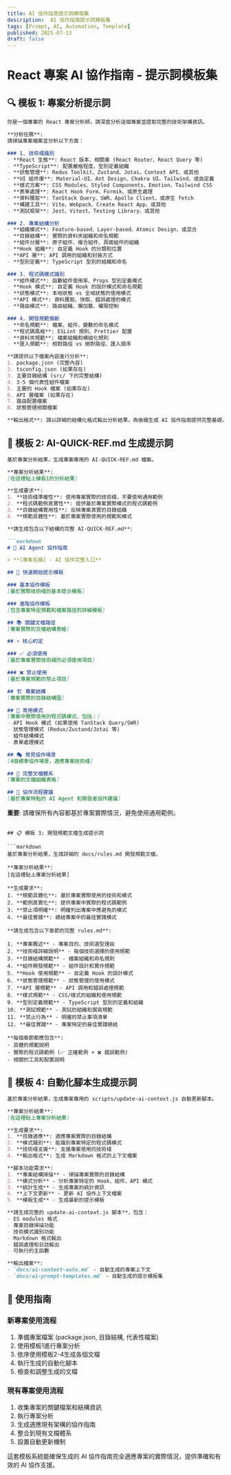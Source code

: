 ```yaml
---
title: AI 協作指南提示詞模板集
description:  AI 協作指南提示詞模板集
tags: [Prompt, AI, Automation, Template]
published: 2025-07-13
draft: false
---
```

# React 專案 AI 協作指南 - 提示詞模板集

## 🔍 模板 1: 專案分析提示詞

```markdown
你是一個專業的 React 專案分析師，請深度分析這個專案並提取完整的技術架構資訊。

**分析任務**:
請掃描專案檔案並分析以下方面：

### 1. 技術棧識別
- **React 生態**: React 版本、相關庫 (React Router、React Query 等)
- **TypeScript**: 配置嚴格程度、型別定義組織
- **狀態管理**: Redux Toolkit、Zustand、Jotai、Context API、或其他
- **UI 組件庫**: Material-UI、Ant Design、Chakra UI、Tailwind、或自定義
- **樣式方案**: CSS Modules、Styled Components、Emotion、Tailwind CSS
- **表單處理**: React Hook Form、Formik、或原生處理
- **資料獲取**: TanStack Query、SWR、Apollo Client、或原生 fetch
- **構建工具**: Vite、Webpack、Create React App、或其他
- **測試框架**: Jest、Vitest、Testing Library、或其他

### 2. 專案結構分析
- **組織模式**: Feature-based、Layer-based、Atomic Design、或混合
- **目錄結構**: 實際的資料夾組織和命名規範
- **組件分層**: 原子組件、複合組件、頁面組件的組織
- **Hook 組織**: 自定義 Hook 的分類和位置
- **API 層**: API 調用的組織和封裝方式
- **型別定義**: TypeScript 型別的組織和命名

### 3. 程式碼模式識別
- **組件模式**: 函數組件使用率、Props 型別定義模式
- **Hook 模式**: 自定義 Hook 的設計模式和命名規範
- **狀態模式**: 本地狀態 vs 全域狀態的使用模式
- **API 模式**: 資料獲取、快取、錯誤處理的模式
- **路由模式**: 路由組織、懶加載、權限控制

### 4. 開發規範推斷
- **命名規範**: 檔案、組件、變數的命名模式
- **程式碼風格**: ESLint 規則、Prettier 配置
- **資料夾規範**: 檔案組織和模組化規則
- **匯入規範**: 相對路徑 vs 絕對路徑、匯入順序

**請提供以下檔案內容進行分析**:
1. package.json (完整內容)
2. tsconfig.json (如果存在)
3. 主要目錄結構 (src/ 下的完整結構)
4. 3-5 個代表性組件檔案
5. 主要的 Hook 檔案 (如果存在)
6. API 層檔案 (如果存在)
7. 路由配置檔案
8. 狀態管理相關檔案

**輸出格式**: 請以詳細的結構化格式輸出分析結果，為後續生成 AI 協作指南提供完整基礎。
```

## 📝 模板 2: AI-QUICK-REF.md 生成提示詞

```markdown
基於專案分析結果，生成專案專用的 AI-QUICK-REF.md 檔案。

**專案分析結果**: 
[在這裡貼上模板1的分析結果]

**生成要求**:
1. **技術棧準確性**: 使用專案實際的技術棧，不要使用通用範例
2. **程式碼範例真實性**: 提供基於專案實際模式的程式碼範例
3. **目錄結構實用性**: 反映專案真實的目錄組織
4. **規範具體性**: 基於專案實際使用的規範和模式

**請生成包含以下結構的完整 AI-QUICK-REF.md**:

```markdown
# 🤖 AI Agent 協作指南

> **[專案名稱] - AI 協作完整入口**

## 🎯 快速開始提示模板

### 基本協作模板
[基於實際技術棧的基本提示模板]

### 進階協作模板
[包含專案特定規範和檔案路徑的詳細模板]

## 📚 關鍵文檔路徑
[專案實際的文檔結構表格]

## ⚡ 核心約定

### ✅ 必須使用
[基於專案實際技術棧的必須使用項目]

### ❌ 禁止使用
[基於專案規範的禁止項目]

## 🏗️ 專案結構
[專案實際的目錄結構圖]

## 🔧 常用模式
[專案中實際使用的程式碼模式，包括：]
- API Hook 模式 (如果使用 TanStack Query/SWR)
- 狀態管理模式 (Redux/Zustand/Jotai 等)
- 組件結構模式
- 表單處理模式

## 🎭 常見協作場景
[4個標準協作場景，適應專案技術棧]

## 📖 完整文檔體系
[專案的文檔組織表格]

## 🔄 協作流程建議
[基於專案特點的 AI Agent 和開發者協作建議]
```

**重要**: 請確保所有內容都基於專案實際情況，避免使用通用範例。
```

## 📋 模板 3: 開發規範文檔生成提示詞

```markdown
基於專案分析結果，生成詳細的 docs/rules.md 開發規範文檔。

**專案分析結果**: 
[在這裡貼上專案分析結果]

**生成要求**:
1. **規範具體化**: 基於專案實際使用的技術和模式
2. **範例真實化**: 提供專案中實際的程式碼範例
3. **禁止項明確**: 明確列出專案中應避免的模式
4. **最佳實踐**: 總結專案中的最佳實踐模式

**請生成包含以下章節的完整 rules.md**:

1. **專案概述** - 專案目的、技術選型理由
2. **技術棧詳細說明** - 每個技術選擇的使用規範
3. **目錄結構規範** - 檔案組織和命名規則
4. **組件開發規範** - 組件設計和實作規範
5. **Hook 使用規範** - 自定義 Hook 的設計模式
6. **狀態管理規範** - 狀態管理的使用模式
7. **API 層規範** - API 調用和錯誤處理規範
8. **樣式規範** - CSS/樣式的組織和使用規範
9. **型別定義規範** - TypeScript 型別的定義和組織
10. **測試規範** - 測試的組織和撰寫規範
11. **禁止行為** - 明確的禁止事項清單
12. **最佳實踐** - 專案特定的最佳實踐總結

**每個章節都應包含**:
- 具體的規範說明
- 實際的程式碼範例 (✅ 正確範例 + ❌ 錯誤範例)
- 相關的工具和配置說明
```

## 🔧 模板 4: 自動化腳本生成提示詞

```markdown
基於專案分析結果，生成專案專用的 scripts/update-ai-context.js 自動更新腳本。

**專案分析結果**: 
[在這裡貼上專案分析結果]

**生成要求**:
1. **目錄適應**: 適應專案實際的目錄結構
2. **模式識別**: 能識別專案特定的程式碼模式
3. **技術棧支援**: 支援專案使用的技術棧
4. **輸出格式**: 生成 Markdown 格式的上下文檔案

**腳本功能需求**:
1. **專案結構掃描** - 掃描專案實際的目錄結構
2. **模式分析** - 分析專案特定的 Hook、組件、API 模式
3. **統計生成** - 生成專案的統計資訊
4. **上下文更新** - 更新 AI 協作上下文檔案
5. **模板生成** - 生成最新的提示模板

**請生成完整的 update-ai-context.js 腳本**，包含：
- ES modules 格式
- 專案目錄掃描功能
- 技術模式識別功能
- Markdown 格式輸出
- 錯誤處理和日誌輸出
- 可執行的主函數

**輸出檔案**:
- `docs/ai-context-auto.md` - 自動生成的專案上下文
- `docs/ai-prompt-templates.md` - 自動生成的提示模板集
```

## 🎯 使用指南

### 新專案使用流程
1. 準備專案檔案 (package.json, 目錄結構, 代表性檔案)
2. 使用模板1進行專案分析
3. 依序使用模板2-4生成各個文檔
4. 執行生成的自動化腳本
5. 檢查和調整生成的文檔

### 現有專案使用流程
1. 收集專案的關鍵檔案和結構資訊
2. 執行專案分析
3. 生成適應現有架構的協作指南
4. 整合到現有文檔體系
5. 設置自動更新機制

這套模板系統能確保生成的 AI 協作指南完全適應專案的實際情況，提供準確和有效的 AI 協作支援。
